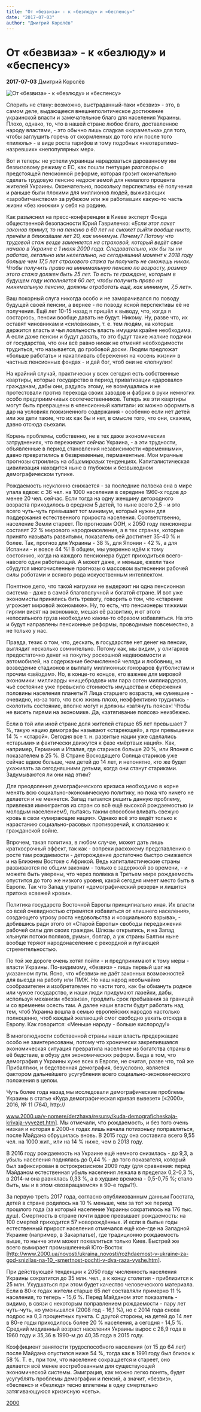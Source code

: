```yaml
---
title: "От «безвиза» - к «безлюду» и «беспенсу»"
date: "2017-07-03"
author: "Дмитрий Королёв"
---
```


# От «безвиза» - к «безлюду» и «беспенсу»

**2017-07-03** Дмитрий Королёв

![От «безвиза» - к «безлюду» и «беспенсу»](http://2000.ua/modules/pages/pictures/1000x1000/574_d26dd6dbe40da961e3d675da823cd45d_6682.jpg)

Спорить не стану: возможно, выстраданный-таки «безвиз» - это, в самом деле, выдающееся внешнеполитическое достижение украинской власти и замечательное благо для населения Украины. Плохо, однако, то, что в нашей стране любое благо, доставленное народу властями, - это обычно лишь сладкая «карамелька» для того, чтобы заглушить горечь от скормленных до того или после того «пилюль» - в виде роста тарифов и тому подобных «неотвратимо-назревших» «непопулярных мер».

Вот и теперь: не успели украинцы нарадоваться дарованному им безвизовому режиму с ЕС, как пошли гнетущие разговоры о предстоящей пенсионной реформе, которая грозит окончательно сделать трудовую пенсию недосягаемой для немалого процента жителей Украины. Окончательно, поскольку перспективы её получения и раньше были плохими для миллионов людей, выживающих «заробитчанством» за рубежом или же работавших какую-то часть жизни «без книжки» у себя на родине.

Как разъяснил на пресс-конференции в Киеве эксперт Фонда общественной безопасности Юрий Гаврилечко: *«Если этот пакет законов примут, то на пенсию в 60 лет не сможет выйти вообще никто, причём в ближайшие лет 20, как минимум. Почему? Потому что трудовой стаж везде заменяется на страховой, который ведёт свое начало в Украине с 1 июля 2000 года. Следовательно, как бы ты ни работал, легально или нелегально, на сегодняшний момент к 2018 году больше чем 17,5 лет страхового стажа ты получить не сможешь никак. Чтобы получить право на минимальную пенсию по возрасту, размер этого стажа должен быть 25 лет. То есть те граждане, которым в будущем году исполняется 60 лет, чтобы получить право на минимальную пенсию, должны отработать ещё, как минимум, 7,5 лет»*.

Ваш покорный слуга никогда особо и не заморачивался по поводу будущей своей пенсии, а вернее - по поводу ясной перспективы её не получения. Ещё лет 10-15 назад я пришёл к выводу, что, когда я состарюсь, пенсии вообще давать не будут. Никому. Ну, разве что, их оставят чиновникам и «силовикам», т. е. тем людям, на которых держится власть и чья лояльность власть имущим крайне необходима. А если даже пенсии и будут давать, то это будут такие жалкие подачки от государства, что они всё равно никак не отменят необходимости трудиться, что называется, до гробовой доски. Людям предложат «больше работать» и накапливать сбережения на «осень жизни» в частных пенсионных фондах - и дай бог, чтоб они не «лопнули»!

На крайний случай, практически у всех сегодня есть собственные квартиры, которые государство в период приватизации «даровало» гражданам, дабы они, радуясь этому, не возмущались и не протестовали против перехода своих заводов и фабрик в руки немногих особо предприимчивых соотечественников. Теперь же эти квартиры могут быть превращены в «пенсионный капитал»: их можно оформить в дар на условиях пожизненного содержания - особенно если нет детей или же дети такие, что их как бы и нет, в смысле того, что они, скажем, давно отсюда съехали.

Корень проблемы, собственно, не в тех даже экономических затруднениях, что переживает сейчас Украина, - а эти трудности, объявленные в период становления независимости «временными», давно превратились в безвременные, перманентные. Мои мрачные прогнозы строились на *общемировых* тенденциях. Капиталистическая цивилизация находится ныне в глубоком и безвыходном демографическом тупике.

Рождаемость неуклонно снижается - за последние полвека она в мире упала вдвое: с 36 чел. на 1000 населения в середине 1960-х годов до менее 20 чел. сейчас. Если тогда на одну женщину детородного возраста приходилось в среднем 5 детей, то ныне всего 2,5 - и это всего чуть-чуть превышает тот минимум, который нужен для поддержания естественного прироста населения. Соответственно, население Земли стареет. По прогнозам ООН, к 2050 году пенсионеры составят 22 % мирового народонаселения, а в тех странах, которые принято называть развитыми, показатель сей достигнет 35-40 % и более. Так, прогноз для Украины - 38 %, для Японии - 42 %, а для Испании - и вовсе 44 %! В общем, мы уверенно идём к тому состоянию, когда на каждого пенсионера будет приходиться всего-навсего один работающий. А может даже, и меньше, ежели таки сбудутся многочисленные прогнозы о массовом вытеснении рабочей силы роботами и всякого рода искусственным интеллектом.

Понятное дело, что такой нагрузки не выдержит ни одна пенсионная система - даже в самой благополучной и богатой стране. И вот уже экономисты принялись бить тревогу, говорить о том, что «старение угрожает мировой экономике». Ну, то есть, что пенсионеры тяжкими гирями висят на экономике, мешая её развитию, и от этого непосильного груза необходимо каким-то образом избавляться. На это и будут направлены пенсионные реформы, проводимые повсеместно, а не только у нас.

Правда, тезис о том, что, дескать, в государстве нет денег на пенсии, выглядит несколько сомнительно. Потому как, мы видим, у олигархов предостаточно денег на покупку роскошной недвижимости и автомобилей, на содержание бесчисленной челяди и любовниц, на возведение стадионов и выплату миллионных гонораров футболистам и прочим «звёздам». Но, в конце-то концов, кто важнее для мировой экономики: миллиарды «нищебродов» или пара сотен миллиардеров, чьё состояние уже превысило стоимость имущества и сбережения половины населения планеты?! Лица старшего возраста, не сумевшие - очевидно, из-за того, что всю жизнь плохо, неэффективно трудились - сколотить состояние, вполне могут и должны «затянуть пояса»! Чтобы не висеть гирями на экономике. Да, «затягивание поясов» неизбежно.

Если в той или иной стране доля жителей старше 65 лет превышает 7 %, такую нацию демографы называют «стареющей», а при превышении 14 % - «старой». Сегодня все т. н. развитые нации уже сделались «старыми» и фактически движутся к фазе «мёртвых наций». Как, например, Германия и Италия, где стариков больше 20 %, или Япония с показателем в 25 %. В Стране Восходящего Солнца стариков уже сейчас вдвое больше, чем детей до 14 лет, и непонятно, кто же будет ухаживать за сегодняшними детьми, когда они станут стариками. Задумываются ли они над этим?

Для преодоления демографического кризиса необходимо в корне менять всю социально-экономическую политику, но пока что ничего не делается и не меняется. Запад пытается решить данную проблему, привлекая иммигрантов из стран со всё ещё высокой рождаемостью (и молодым населением!), пытаясь таким способом вливать свежую кровь в свои «умирающие нации». Однако всё это ведёт только к нарастанию социально-расовых противоречий, к сползанию к гражданской войне.

Впрочем, такая политика, в любом случае, может дать лишь краткосрочный эффект, так как - вопреки расхожему представлению о росте там рождаемости - деторождение достаточно быстро снижается и на Ближнем Востоке с Африкой. Ведь капиталистические страны развиваются по общим законам - только с задержкой во времени, - и можете быть уверены, что через полвека в Третьем мире рождаемость опустится до того же низкого уровня, какой сегодня имеет место быть в Европе. Так что Запад утратит «демографический резерв» и лишится притока «свежей крови».

Политика государств Восточной Европы принципиально иная. Их власти со всей очевидностью стремятся избавиться от «лишнего населения», создающего угрозу роста недовольства и «социального взрыва», - добившись ради этого от «Старой Европы» свободы передвижения рабочей силы для своих граждан. Шлюзы открылись, и на Запад хлынули потоки поляков, румын, болгар, а уж страны Балтии ныне вообще теряют народонаселение с рекордной и пугающей стремительностью.

По той же дороге очень хотят пойти - и предпринимают к тому меры - власти Украины. По-видимому, «безвиз» - лишь первый шаг на указанном пути. Ясно, что «безвиз» не даёт законных возможностей для выезда на работу или ПМЖ. Но наш народ необычайно сообразителен и изобретателен по части того, как бы обмануть родное или чужое государство, и наши люди придумают лазейки, дабы, используя механизм «безвиза», продлить срок пребывания за границей и со временем осесть там. А далее наши власти будут работать над тем, чтоб Украина вошла в семью европейских народов настолько полноценно, чтоб каждый желающий смог свободно уехать отсюда в Европу. Как говорится: «Меньше народу - больше кислороду!»

В многолюдности собственной страны наши власть предержащие особо не заинтересованы, потому что хронически закрепившаяся экономическая ситуация превратила население из богатства страны в её бедствие, в обузу для экономических реформ. Беда в том, что демография у Украины хуже всех в Европе, не считая, разве что, той же Прибалтики, и бедственная демография, безусловно, является фактором дальнейшего усугубления всего социально-экономического положения в целом.

Чуть более года назад мы исследовали демографические проблемы Украины в статье «Куда демографическая кривая вывезет» [«2000», 2016, № 11 (764), http://

www.2000.ua/v-nomere/derzhava/resursy/kuda-demograficheskaja-krivaja-vyvezet.htm]. Мы отмечали, что рождаемость, и без того очень низкая и которая в 2000-х годах лишь начала потихоньку поправляться, после Майдана обрушилась вновь. В 2015 году она составила всего 9,55 чел. на 1000 жит., или на 14 % ниже, чем в 2013 году.

В 2016 году рождаемость на Украине ещё немного снизилась - до 9,3, а убыль населения поднялась до 0,44 % - до того показателя, который был зафиксирован в острокризисном 2009 году (для сравнения: перед Майданом естественная убыль населения лежала в пределах 0,2-0,3 %, в 2014-м она равнялась 0,33 %, а в худшие времена - 0,5-0,75 %; стало быть, мы и в этом «возвращаемся» в 90-е годы?!).

За первую треть 2017 года, согласно опубликованным данным Госстата, детей в стране родилось на 10 % меньше, чем за тот же период прошлого года (за который население Украины сократилось на 176 тыс. душ). Смертность в стране почти вдвое превышает рождаемость: на 100 смертей приходится 57 новорождённых. И если в былые годы естественный прирост населения отмечался ещё кое-где на Западной Украине (например, в Закарпатье), где традиционно рождаемость выше, то нынче этим может похвалиться только Киев. Быстрей же всего вымирает промышленный Юго-Восток [http://www.2000.ua/novosti/ukraina_novosti/rozhdaemost-v-ukraine-za-god-snizilas-na-10_-smertnost-pochti-v-dva-raza-vyshe.htm].

При действующей тенденции к 2050 году численность населения Украины сократится до 35 млн. чел., а к концу столетия - приблизится к 25 млн. Ухудшаться при этом будет качество человеческого материала. Если в 80-х годах жители старше 65 лет составляли примерно 11 % населения, то теперь - 15,6 %. Перед Майданом этот показатель - видимо, в связи с некоторым поправлением рождаемости - пару лет чуть-чуть, но уменьшался (2008 год - 16,1 %), но с 2014 года снова подрос на 0,3 процентных пункта. С другой стороны, на детей до 14 лет в 80-е годы приходилось более 20 % населения, а сегодня - 14,5 %. Средний медианный возраст населения Украины вырос с 28,9 года в 1960 году и 35,36 в 1990-м до 40,35 года в 2015 году.

Коэффициент занятости трудоспособного населения (от 15 до 64 лет) после Майдана опустился ниже 54 %, тогда как в 1991 году был близок к 58 %. Т. е., при том, что население сокращается и стареет, оно делается всё менее востребованным для существующей экономической системы. Эмиграция, как можно легко понять, будет усугублять проблемы демографии и пенсий, а значит, «безвиз», «беспенс» и «безлюд» тесно вплетены в одну смертельно затягивающуюся кризисную «сеть».

[2000](http://www.2000.ua/blogi/avtorskie-kolonki_blogi/ot-bezviza---k-bezlyudu-i-bespensu.htm)
